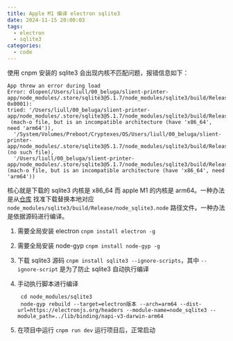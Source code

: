 ```yaml
---
title: Apple M1 编译 electron sqlite3
date: 2024-11-15 20:00:03
tags:
  - electron
  - sqlite3
categories:
  - code
---
```

使用 cnpm 安装的 sqlite3 会出现内核不匹配问题，报错信息如下：

```log
App threw an error during load
Error: dlopen(/Users/liull/00_beluga/slient-printer-app/node_modules/.store/sqlite3@5.1.7/node_modules/sqlite3/build/Release/node_sqlite3.node, 0x0001): 
tried: '/Users/liull/00_beluga/slient-printer-app/node_modules/.store/sqlite3@5.1.7/node_modules/sqlite3/build/Release/node_sqlite3.node'
 (mach-o file, but is an incompatible architecture (have 'x86_64', need 'arm64')),
  '/System/Volumes/Preboot/Cryptexes/OS/Users/liull/00_beluga/slient-printer-app/node_modules/.store/sqlite3@5.1.7/node_modules/sqlite3/build/Release/node_sqlite3.node' (no such file), 
  '/Users/liull/00_beluga/slient-printer-app/node_modules/.store/sqlite3@5.1.7/node_modules/sqlite3/build/Release/node_sqlite3.node' (mach-o file, but is an incompatible architecture (have 'x86_64', need 'arm64'))
```

核心就是下载的 sqlite3 内核是 x86_64 而 apple M1 的内核是 arm64。一种办法是从[仓库](https://registry.npmmirror.com/binary.html?path=sqlite3/v5.1.7/) 找准下载替换本地对应 `node_modules/sqlite3/build/Release/node_sqlite3.node` 路径文件。一种办法是依据源码进行编译。

1. 需要全局安装 electron `cnpm install electron -g`

2. 需要全局安装 node-gyp `cnpm install node-gyp -g`

3. 下载 sqlite3 源码 `cnpm install sqlite3 --ignore-scripts`，其中 `--ignore-script` 是为了防止 sqlite3 自动执行编译

4. 手动执行脚本进行编译

   ```shell
    cd node_modules/sqlite3
    node-gyp rebuild --target=electron版本 --arch=arm64 --dist-url=https://electronjs.org/headers --module-name=node_sqlite3 --module_path=../lib/binding/napi-v3-darwin-arm64
   ```

5. 在项目中运行 `cnpm run dev` 运行项目后，正常启动